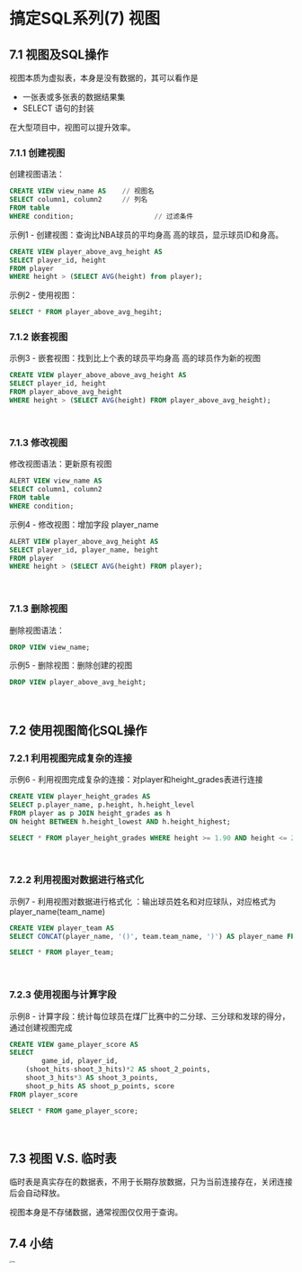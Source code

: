# 搞定SQL系列(7) 视图

## 7.1 视图及SQL操作

视图本质为虚拟表，本身是没有数据的，其可以看作是

- 一张表或多张表的数据结果集
- SELECT 语句的封装

在大型项目中，视图可以提升效率。

### 7.1.1 创建视图

创建视图语法：

```sql
CREATE VIEW view_name AS 	// 视图名
SELECT column1, column2		// 列名
FROM table
WHERE condition;					// 过滤条件
```

示例1 - 创建视图：查询比NBA球员的平均身高 高的球员，显示球员ID和身高。

```sql
CREATE VIEW player_above_avg_height AS 
SELECT player_id, height
FROM player
WHERE height > (SELECT AVG(height) from player);
```

示例2 - 使用视图：

```sql
SELECT * FROM player_above_avg_hegiht;
```

### 7.1.2 嵌套视图

示例3 - 嵌套视图：找到比上个表的球员平均身高 高的球员作为新的视图

```sql
CREATE VIEW player_above_above_avg_height AS 
SELECT player_id, height
FROM player_above_avg_height 
WHERE height > (SELECT AVG(height) FROM player_above_avg_height);
```

</br>

### 7.1.3 修改视图

修改视图语法：更新原有视图

```sql
ALERT VIEW view_name AS
SELECT column1, column2
FROM table
WHERE condition;
```

示例4 - 修改视图：增加字段 player_name

```sql
ALERT VIEW player_above_avg_height AS
SELECT player_id, player_name, height
FROM player
WHERE height > (SELECT AVG(height) FROM player);
```

</br>

### 7.1.3 删除视图

删除视图语法：

```sql
DROP VIEW view_name;
```

示例5 - 删除视图：删除创建的视图

```sql
DROP VIEW player_above_avg_height;
```

</br>

## 7.2 使用视图简化SQL操作

### 7.2.1 利用视图完成复杂的连接

示例6 - 利用视图完成复杂的连接：对player和height_grades表进行连接

```sql
CREATE VIEW player_height_grades AS 
SELECT p.player_name, p.height, h.height_level
FROM player as p JOIN height_grades as h
ON height BETWEEN h.height_lowest AND h.height_highest;
```

```sql
SELECT * FROM player_height_grades WHERE height >= 1.90 AND height <= 2.08;
```

</br>

### 7.2.2 利用视图对数据进行格式化 

示例7 - 利用视图对数据进行格式化 ：输出球员姓名和对应球队，对应格式为player_name(team_name)

```sql
CREATE VIEW player_team AS
SELECT CONCAT(player_name, '()', team.team_name, ')') AS player_name FROM player JOIN team WHERE player.team_id = team.team_id;
```

```sql
SELECT * FROM player_team;
```

</br>

### 7.2.3 使用视图与计算字段

示例8 - 计算字段：统计每位球员在煤厂比赛中的二分球、三分球和发球的得分，通过创建视图完成

```sql
CREATE VIEW game_player_score AS
SELECT 
		game_id, player_id, 
    (shoot_hits-shoot_3_hits)*2 AS shoot_2_points,
    shoot_3_hits*3 AS shoot_3_points, 
    shoot_p_hits AS shoot_p_points, score  
FROM player_score
```

```sql
SELECT * FROM game_player_score;
```

</br>

## 7.3 视图 V.S. 临时表

临时表是真实存在的数据表，不用于长期存放数据，只为当前连接存在，关闭连接后会自动释放。

视图本身是不存储数据，通常视图仅仅用于查询。



## 7.4 小结

<img src="https://static001.geekbang.org/resource/image/8a/30/8afa99e7d1ac1de2c802cf0c61004b30.jpg" alt="img" style="zoom:24%;" />





